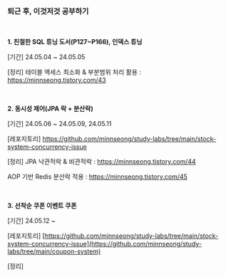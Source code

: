 <h3> 퇴근 후, 이것저것 공부하기 </h3>

<br>

**1. 친절한 SQL 튜닝 도서(P127~P166), 인덱스 튜닝**

[기간] 24.05.04 ~ 24.05.05

[정리] 테이블 액세스 최소화 & 부분범위 처리 활용 : https://minnseong.tistory.com/43

<br>

**2. 동시성 제어(JPA 락 + 분산락)**

[기간] 24.05.06 ~ 24.05.09, 24.05.11

[레포지토리] https://github.com/minnseong/study-labs/tree/main/stock-system-concurrency-issue

[정리] JPA 낙관적락 & 비관적락 : https://minnseong.tistory.com/44

AOP 기반 Redis 분산락 적용 : https://minnseong.tistory.com/45

<br>

**3. 선착순 쿠폰 이벤트 쿠폰**

[기간] 24.05.12 ~ 

[레포지토리] [https://github.com/minnseong/study-labs/tree/main/stock-system-concurrency-issue](https://github.com/minnseong/study-labs/tree/main/coupon-system)

[정리] 
